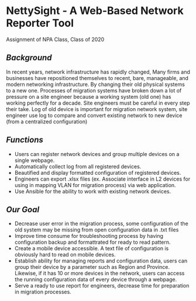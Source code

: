 # NettySight - A Web-Based Network Reporter Tool
Assignment of NPA Class, Class of 2020

## <em>Background</em>
In recent years, network infrastructure has rapidly changed, Many firms and businesses have repositioned themselves to recent, bare, manageable, and modern networking infrastructure. By changing their old physical systems to a new one.
Processes of migration systems have broken down a lot of pressure on a site engineer because a working system (old one) has working perfectly for a decade. Site engineers must be careful in every step their take.
Log of old device is important for migration network system, site engineer use log to compare and convert existing network to new device (from a centralized configuration)

## <em>Functions</em>
- Users can register network devices and group multiple devices on a single webpage.
- Automatically collect log from all registered devices.
- Beautified and display formatted configuration of registered devices.
- Engineers can export .xlsx files (ex. Associate interface in L2 devices for using in mapping VLAN for migration process) via web application.
- Use Ansible for the ability to work with existing network devices.

## <em>Our Goal</em>
- Decrease user error in the migration process, some configuration of the old system may be missing from open configuration data in .txt files
- Improve time consume for troubleshooting process by having configuration backup and formattrated for ready to read pattern.
- Create a mobile device accessible. A text file of configuration is obviously hard to read on mobile devices.
- Establish ability for managing reports and configuration data, users can group their device by a parameter such as Region and Province. Likewise, if it has 10 or more devices in the network, users can access the running configuration data of every device through a webpage.
- Serve a ready to use report for engineers, decrease time for preparation in migration processes.
